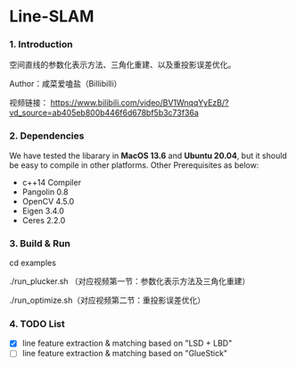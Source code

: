# Line-SLAM
### 1. Introduction

空间直线的参数化表示方法、三角化重建、以及重投影误差优化。

Author：咸菜爱嗑盐（Billibilli）

视频链接：
https://www.bilibili.com/video/BV1WnqqYyEzB/?vd_source=ab405eb800b446f6d678bf5b3c73f36a

### 2. Dependencies

We have tested the libarary in **MacOS 13.6** and **Ubuntu 20.04**, but it should be easy to compile in other platforms. Other Prerequisites as below:

- c++14 Compiler
- Pangolin 0.8
- OpenCV 4.5.0
- Eigen 3.4.0
- Ceres 2.2.0

### 3. Build & Run

cd examples

./run_plucker.sh （对应视频第一节：参数化表示方法及三角化重建）

./run_optimize.sh（对应视频第二节：重投影误差优化）

### 4. TODO List

- [x] line feature extraction & matching based on "LSD + LBD"
- [ ] line feature extraction & matching based on "GlueStick"
